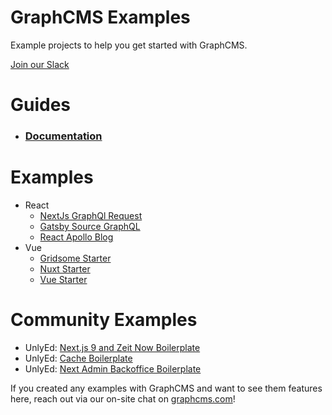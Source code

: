 # GraphCMS Examples

Example projects to help you get started with GraphCMS.

[Join our Slack](https://slack.graphcms.com)

# Guides

- ### [Documentation](https://graphcms.com/docs)

# Examples

- React
  - [NextJs GraphQl Request ](nextjs-graphql-request/README.md)
  - [Gatsby Source GraphQL ](gatsby-source-graphql/README.md)
  - [React Apollo Blog ](react-apollo-blog/README.md)
- Vue
  - [Gridsome Starter ](gatsby-source-graphql/README.md)
  - [Nuxt Starter ](nuxt-starter/README.md)
  - [Vue Starter ](vue-starter/README.md)

# Community Examples

- UnlyEd: [Next.js 9 and Zeit Now Boilerplate](https://github.com/UnlyEd/next-right-now/)
- UnlyEd: [Cache Boilerplate](https://github.com/UnlyEd/GraphCMS-cache-boilerplate)
- UnlyEd: [Next Admin Backoffice Boilerplate](https://github.com/UnlyEd/next-right-now-admin)

If you created any examples with GraphCMS and want to see them features here, reach out via our on-site chat on [graphcms.com](https://graphcms.com)!
